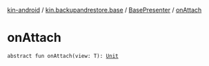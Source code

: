 [kin-android](../../index.md) / [kin.backupandrestore.base](../index.md) / [BasePresenter](index.md) / [onAttach](./on-attach.md)

# onAttach

`abstract fun onAttach(view: T): `[`Unit`](https://kotlinlang.org/api/latest/jvm/stdlib/kotlin/-unit/index.html)